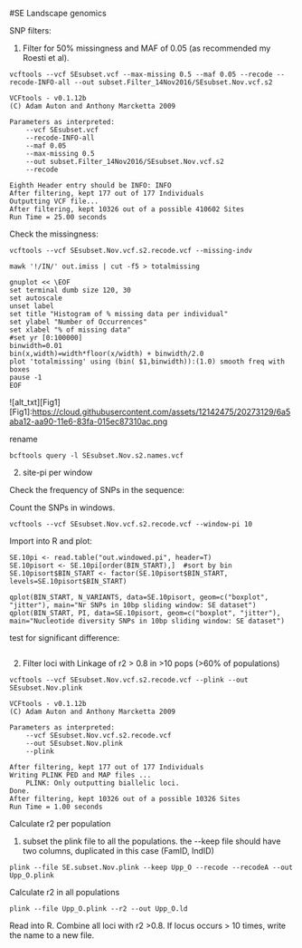 #SE Landscape genomics



SNP filters: 

1. Filter for 50% missingness and MAF of 0.05 (as recommended my Roesti et al). 

```
vcftools --vcf SEsubset.vcf --max-missing 0.5 --maf 0.05 --recode --recode-INFO-all --out subset.Filter_14Nov2016/SEsubset.Nov.vcf.s2

VCFtools - v0.1.12b
(C) Adam Auton and Anthony Marcketta 2009

Parameters as interpreted:
	--vcf SEsubset.vcf
	--recode-INFO-all
	--maf 0.05
	--max-missing 0.5
	--out subset.Filter_14Nov2016/SEsubset.Nov.vcf.s2
	--recode

Eighth Header entry should be INFO: INFO    
After filtering, kept 177 out of 177 Individuals
Outputting VCF file...
After filtering, kept 10326 out of a possible 410602 Sites
Run Time = 25.00 seconds

```

Check the missingness: 

```
vcftools --vcf SEsubset.Nov.vcf.s2.recode.vcf --missing-indv

mawk '!/IN/' out.imiss | cut -f5 > totalmissing

gnuplot << \EOF 
set terminal dumb size 120, 30
set autoscale 
unset label
set title "Histogram of % missing data per individual"
set ylabel "Number of Occurrences"
set xlabel "% of missing data"
#set yr [0:100000]
binwidth=0.01
bin(x,width)=width*floor(x/width) + binwidth/2.0
plot 'totalmissing' using (bin( $1,binwidth)):(1.0) smooth freq with boxes
pause -1
EOF

```

![alt_txt][Fig1]
[Fig1]:https://cloud.githubusercontent.com/assets/12142475/20273129/6a5aba12-aa90-11e6-83fa-015ec87310ac.png


rename
```
bcftools query -l SEsubset.Nov.s2.names.vcf
```


2. site-pi per window

Check the frequency of SNPs in the sequence: 

Count the SNPs in windows. 
```
vcftools --vcf SEsubset.Nov.vcf.s2.recode.vcf --window-pi 10
```

Import into R and plot: 
```
SE.10pi <- read.table("out.windowed.pi", header=T)
SE.10pisort <- SE.10pi[order(BIN_START),]  #sort by bin
SE.10pisort$BIN_START <- factor(SE.10pisort$BIN_START, levels=SE.10pisort$BIN_START)

qplot(BIN_START, N_VARIANTS, data=SE.10pisort, geom=c("boxplot", "jitter"), main="Nr SNPs in 10bp sliding window: SE dataset")
qplot(BIN_START, PI, data=SE.10pisort, geom=c("boxplot", "jitter"), main="Nucleotide diversity SNPs in 10bp sliding window: SE dataset")
```

test for significant difference: 

```

```


2. Filter loci with Linkage of r2 > 0.8 in >10 pops (>60% of populations)
```
vcftools --vcf SEsubset.Nov.vcf.s2.recode.vcf --plink --out SEsubset.Nov.plink

VCFtools - v0.1.12b
(C) Adam Auton and Anthony Marcketta 2009

Parameters as interpreted:
	--vcf SEsubset.Nov.vcf.s2.recode.vcf
	--out SEsubset.Nov.plink
	--plink

After filtering, kept 177 out of 177 Individuals
Writing PLINK PED and MAP files ... 
	PLINK: Only outputting biallelic loci.
Done.
After filtering, kept 10326 out of a possible 10326 Sites
Run Time = 1.00 seconds

```




Calculate r2 per population

1. subset the plink file to all the populations. the --keep file should have two columns, duplicated in this case (FamID, IndID)
```
plink --file SE.subset.Nov.plink --keep Upp_O --recode --recodeA --out Upp_O.plink

```

Calculate r2 in all populations
```
plink --file Upp_O.plink --r2 --out Upp_O.ld
```

Read into R. Combine all loci with r2 >0.8. If locus occurs > 10 times, write the name to a new file. 
```

```




